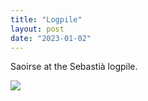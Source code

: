 ```yaml
---
title: "Logpile"
layout: post
date: "2023-01-02"
---
```


Saoirse at the Sebastià logpile.

![](/assets/images/2023/20221229_143802299290859563509627-461x1024.jpg)
